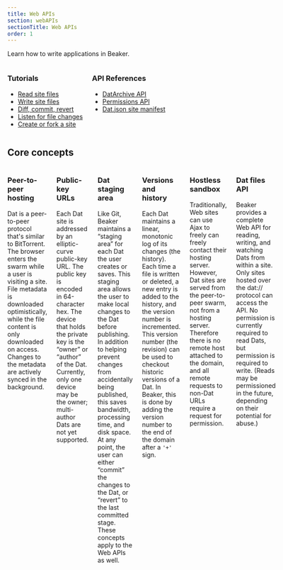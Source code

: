```yaml
---
title: Web APIs
section: webAPIs
sectionTitle: Web APIs
order: 1
---
```


<style>
.docs h2, .docs h3 {
  margin-top: 1em;
}
</style>

<p class="doc-summary">
  Learn how to write applications in Beaker.
</p>
    
<div class="columns">

<div>
<h3>Tutorials</h3>
<ul>
  <li><a href="/docs/tutorials/read-site-files.html">Read site files</a></li>
  <li><a href="/docs/tutorials/write-site-files.html">Write site files</a></li>
  <li><a href="/docs/tutorials/diff-commit-revert.html">Diff, commit, revert</a></li>
  <li><a href="/docs/tutorials/listen-for-file-changes.html">Listen for file changes</a></li>
  <li><a href="/docs/tutorials/create-or-fork-a-site.html">Create or fork a site</a></li>
</ul>
</div>

<div>
<h3>API References</h3>
<ul>
  <li>
    <a href="/docs/apis/dat.html">DatArchive API</a>
  </li>
  <li>
    <a href="/docs/apis/permissions.html">Permissions API</a>
  </li>
  <li>
    <a href="/docs/apis/manifest.html">Dat.json site manifest</a>
  </li>    
</ul>
</div>

</div>

## Core concepts

<div class="columns">

<div>
<h3>Peer-to-peer hosting</h3>
<p>Dat is a peer-to-peer protocol that's similar to BitTorrent. The browser enters the swarm while a user is visiting a site. File metadata is downloaded optimistically, while the file content is only downloaded on access. Changes to the metadata are actively synced in the background.</p>
</div>

<div>
<h3>Public-key URLs</h3>
<p>Each Dat site is addressed by an elliptic-curve public-key URL. The public key is encoded in 64-character hex. The device that holds the private key is the “owner” or “author” of the Dat. Currently, only one device may be the owner; multi-author Dats are not yet supported.</p>
</div>

<div>
<h3>Dat staging area</h3>
<p>Like Git, Beaker maintains a “staging area” for each Dat the user creates or saves. This staging area allows the user to make local changes to the Dat before publishing. In addition to helping prevent changes from accidentally being published, this saves bandwidth, processing time, and disk space. At any point, the user can either “commit” the changes to the Dat, or “revert” to the last committed stage. These concepts apply to the Web APIs as well.</p>
</div>

<div>
<h3>Versions and history</h3>
<p>Each Dat maintains a linear, monotonic log of its changes (the history). Each time a file is written or deleted, a new entry is added to the history, and the version number is incremented. This version number (the revision) can be used to checkout historic versions of a Dat. In Beaker, this is done by adding the version number to the end of the domain after a <code>'+'</code> sign.</p>
</div>

<div>
<h3>Hostless sandbox</h3>
<p>Traditionally, Web sites can use Ajax to freely can freely contact their hosting server. However, Dat sites are served from the peer-to-peer swarm, not from a hosting server. Therefore there is no remote host attached to the domain, and all remote requests to non-Dat URLs require a request for permission.</p>
</div>

<div>
<h3>Dat files API</h3>
<p>Beaker provides a complete Web API for reading, writing, and watching Dats from within a site. Only sites hosted over the dat:// protocol can access the API. No permission is currently required to read Dats, but permission is required to write. (Reads may be permissioned in the future, depending on their potential for abuse.)</p>
</div>

</div>